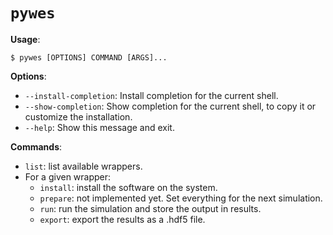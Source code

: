 # `pywes`

**Usage**:

```console
$ pywes [OPTIONS] COMMAND [ARGS]...
```

**Options**:

* `--install-completion`: Install completion for the current shell.
* `--show-completion`: Show completion for the current shell, to copy it or customize the installation.
* `--help`: Show this message and exit.

**Commands**:

* `list`: list available wrappers.
* For a given wrapper:
  * `install`: install the software on the system.
  * `prepare`: not implemented yet. Set everything for the next simulation.
  * `run`: run the simulation and store the output in results.
  * `export`: export the results as a .hdf5 file.
